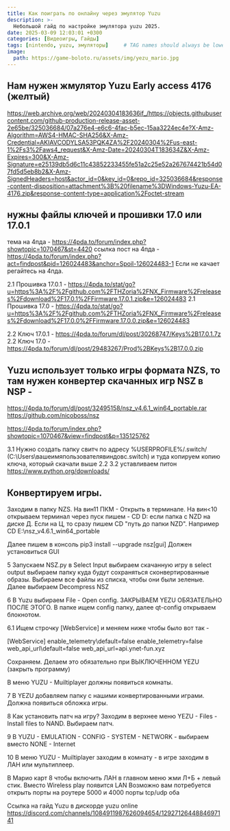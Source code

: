 ```yaml
---
title: Как поиграть по онлайну через эмулятор Yuzu
description: >-
  Небольшой гайд по настройке эмулятора yuzu 2025.
date: 2025-03-09 12:03:01 +0300
categories: [Видеоигры, Гайды]
tags: [nintendo, yuzu, эмуляторы]     # TAG names should always be lowercase
image:
  path: https://game-boloto.ru/assets/img/yezu_mario.jpg
---
```

## Нам нужен жмулятор Yuzu Early access 4176 (желтый) 
https://web.archive.org/web/20240304183636if_/https://objects.githubusercontent.com/github-production-release-asset-2e65be/325036684/07a276e4-e6c6-4fac-b5ec-15aa3224ec4e?X-Amz-Algorithm=AWS4-HMAC-SHA256&X-Amz-Credential=AKIAVCODYLSA53PQK4ZA%2F20240304%2Fus-east-1%2Fs3%2Faws4_request&X-Amz-Date=20240304T183634Z&X-Amz-Expires=300&X-Amz-Signature=e25139db5d6c11c43852233455fe51a2c25e52a267674421b54d07fd5d5eb8b2&X-Amz-SignedHeaders=host&actor_id=0&key_id=0&repo_id=325036684&response-content-disposition=attachment%3B%20filename%3DWindows-Yuzu-EA-4176.zip&response-content-type=application%2Foctet-stream

## нужны файлы ключей и прошивки 17.0 или 17.0.1

тема на 4пда - https://4pda.to/forum/index.php?showtopic=1070467&st=4420
ссылка пост на 4пда - https://4pda.to/forum/index.php?act=findpost&pid=126024483&anchor=Spoil-126024483-1
Если не качает регайтесь на 4пда. 

2.1 Прошивка 17.0.1 - https://4pda.to/stat/go?u=https%3A%2F%2Fgithub.com%2FTHZoria%2FNX_Firmware%2Freleases%2Fdownload%2F17.0.1%2FFirmware.17.0.1.zip&e=126024483
2.1 Прошивка 17.0 -  https://4pda.to/stat/go?u=https%3A%2F%2Fgithub.com%2FTHZoria%2FNX_Firmware%2Freleases%2Fdownload%2F17.0.0%2FFirmware.17.0.0.zip&e=126024483

2.2 Ключ 17.0.1 - https://4pda.to/forum/dl/post/30268747/Keys%2B17.0.1.7z
2.2 Ключ 17.0 - https://4pda.to/forum/dl/post/29483267/Prod%2BKeys%2B17.0.0.zip


## Yuzu использует только игры формата NZS, то там нужен конвертер скачанных игр NSZ в NSP -
https://4pda.to/forum/dl/post/32495158/nsz_v4.6.1_win64_portable.rar
https://github.com/nicoboss/nsz

https://4pda.to/forum/index.php?showtopic=1070467&view=findpost&p=135125762


3.1 Нужно создать папку свитч по адресу %USERPROFILE%/.switch/     (C:\Users\вашеимяпользователявиндовс\.switch) и туда копируем копию ключа, который скачали выше 2.2 
3.2 уставливаем питон https://www.python.org/downloads/

## Конвертируем игры. 
Заходим в папку NZS. На вин11 ПКМ - Открыть в терминале. 
На вин<10 открываем терминал через пуск пишем - CD D: если папка с NZD на диске Д. Если на Ц, то сразу пишем CD "путь до папки NZD". Например 
CD E:\nsz_v4.6.1_win64_portable

Далее пишем в консоль pip3 install --upgrade nsz[gui]
Должен установиться GUI

5 Запускаем NSZ.py в Select Input выбираем скачанную игру в select output выбираем папку куда будут сохраняться сконвертированные образы.
Выбираем все файлы из списка, чтобы они были зеленые. 
Далее выбираем Decompress NSZ 

6 В Yuzu выбираем File - Open config. ЗАКРЫВАЕМ YEZU ОБЯЗАТЕЛЬНО ПОСЛЕ ЭТОГО.
В папке ищем config папку, далее qt-config открываем блокнотом.

6.1 Ищем строчку [WebService] и меняем ниже чтобы было вот так - 

[WebService]
enable_telemetry\default=false
enable_telemetry=false
web_api_url\default=false
web_api_url=api.ynet-fun.xyz

Сохраняем. Делаем это обязательно при ВЫКЛЮЧЕННОМ YEZU (закрыть программу)

В меню YUZU - Muiltiplayer должны появиться комнаты. 

7 В YEZU добавляем папку с нашими конвертированными играми. Должна появиться обложка игры.

8 Как установить патч на игру? 
Заходим в верхнее меню YEZU - Files - Install files to NAND. Выбираем патч.

9 В YUZU - EMULATION - CONFIG - SYSTEM - NETWORK - выбираем вместо NONE - Internet

10 В меню YUZU - Muiltiplayer заходим в комнату - в игре заходим в ЛАН или мультиплеер.

В Марио карт 8 чтобы включить ЛАН в главном меню жми Л+Б + левый стик. Вместо Wireless play появится LAN 
Возможно вам потребуется открыть порты на роутере 5000 и 4000 порты tcp/udp оба


Ссылка на гайд Yuzu в дискорде yuzu online https://discord.com/channels/1084911987626094654/1292712644884697141